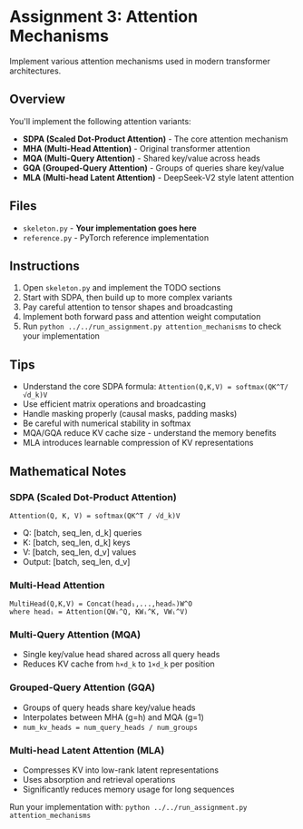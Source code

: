 # Assignment 3: Attention Mechanisms

Implement various attention mechanisms used in modern transformer architectures.

## Overview

You'll implement the following attention variants:
- **SDPA (Scaled Dot-Product Attention)** - The core attention mechanism
- **MHA (Multi-Head Attention)** - Original transformer attention
- **MQA (Multi-Query Attention)** - Shared key/value across heads
- **GQA (Grouped-Query Attention)** - Groups of queries share key/value
- **MLA (Multi-head Latent Attention)** - DeepSeek-V2 style latent attention

## Files

- `skeleton.py` - **Your implementation goes here**
- `reference.py` - PyTorch reference implementation
## Instructions

1. Open `skeleton.py` and implement the TODO sections
2. Start with SDPA, then build up to more complex variants
3. Pay careful attention to tensor shapes and broadcasting
4. Implement both forward pass and attention weight computation
5. Run `python ../../run_assignment.py attention_mechanisms` to check your implementation

## Tips

- Understand the core SDPA formula: `Attention(Q,K,V) = softmax(QK^T/√d_k)V`
- Use efficient matrix operations and broadcasting
- Handle masking properly (causal masks, padding masks)
- Be careful with numerical stability in softmax
- MQA/GQA reduce KV cache size - understand the memory benefits
- MLA introduces learnable compression of KV representations

## Mathematical Notes

### SDPA (Scaled Dot-Product Attention)
```
Attention(Q, K, V) = softmax(QK^T / √d_k)V
```
- Q: [batch, seq_len, d_k] queries
- K: [batch, seq_len, d_k] keys  
- V: [batch, seq_len, d_v] values
- Output: [batch, seq_len, d_v]

### Multi-Head Attention
```
MultiHead(Q,K,V) = Concat(head₁,...,headₕ)W^O
where headᵢ = Attention(QWᵢ^Q, KWᵢ^K, VWᵢ^V)
```

### Multi-Query Attention (MQA)
- Single key/value head shared across all query heads
- Reduces KV cache from `h×d_k` to `1×d_k` per position

### Grouped-Query Attention (GQA)  
- Groups of query heads share key/value heads
- Interpolates between MHA (g=h) and MQA (g=1)
- `num_kv_heads = num_query_heads / num_groups`

### Multi-head Latent Attention (MLA)
- Compresses KV into low-rank latent representations
- Uses absorption and retrieval operations
- Significantly reduces memory usage for long sequences

Run your implementation with: `python ../../run_assignment.py attention_mechanisms`